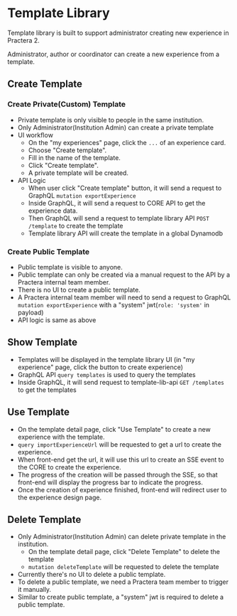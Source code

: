 # Template Library

Template library is built to support administrator creating new experience in Practera 2.

Administrator, author or coordinator can create a new experience from a template.

## Create Template

### Create Private(Custom) Template

* Private template is only visible to people in the same institution.
* Only Administrator(Institution Admin) can create a private template
* UI workflow
  * On the "my experiences" page, click the `...` of an experience card.
  * Choose "Create template".
  * Fill in the name of the template.
  * Click "Create template".
  * A private template will be created.
* API Logic
  * When user click "Create template" button, it will send a request to GraphQL `mutation exportExperience`
  * Inside GraphQL, it will send a request to CORE API to get the experience data.
  * Then GraphQL will send a request to template library API `POST /template` to create the template
  * Template library API will create the template in a global Dynamodb

### Create Public Template

* Public template is visible to anyone.
* Public template can only be created via a manual request to the API by a Practera internal team member.
* There is no UI to create a public template.
* A Practera internal team member will need to send a request to GraphQL `mutation exportExperience` with a "system" jwt(`role: 'system'` in payload)
* API logic is same as above

## Show Template

* Templates will be displayed in the template library UI (in "my experience" page, click the button to create experience)
* GraphQL API `query templates` is used to query the templates
* Inside GraphQL, it will send request to template-lib-api `GET /templates` to get the templates

## Use Template

* On the template detail page, click "Use Template" to create a new experience with the template.
* `query importExperienceUrl` will be requested to get a url to create the experience.
* When front-end get the url, it will use this url to create an SSE event to the CORE to create the experience.
* The progress of the creation will be passed through the SSE, so that front-end will display the progress bar to indicate the progress.
* Once the creation of experience finished, front-end will redirect user to the experience design page.

## Delete Template

* Only Administrator(Institution Admin) can delete private template in the institution.
  * On the template detail page, click "Delete Template" to delete the template
  * `mutation deleteTemplate` will be requested to delete the template
* Currently there's no UI to delete a public template.
* To delete a public template, we need a Practera team member to trigger it manually.
* Similar to create public template, a "system" jwt is required to delete a public template.
